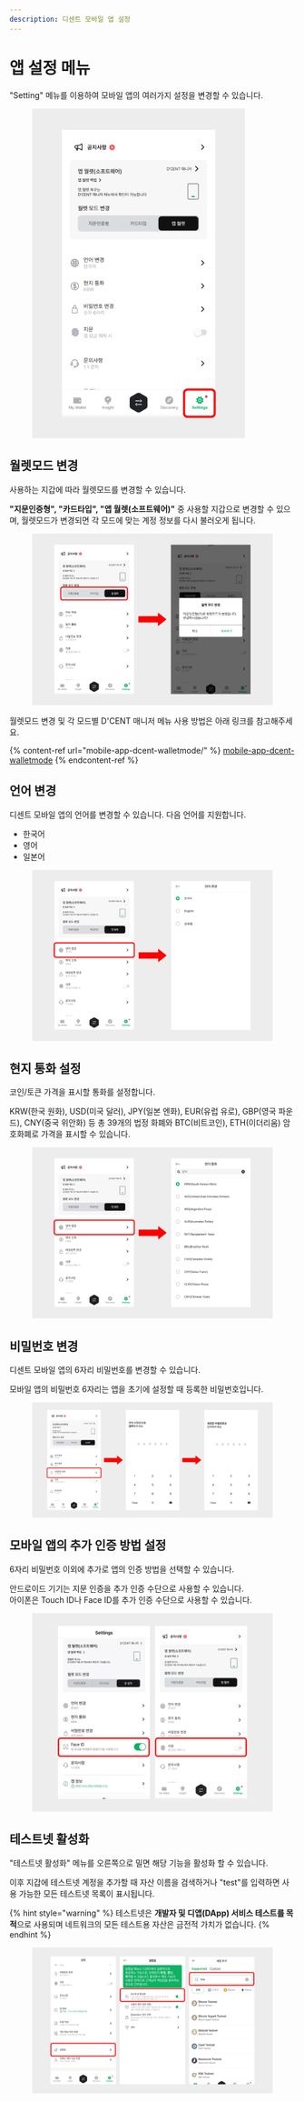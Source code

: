 ```yaml
---
description: 디센트 모바일 앱 설정
---
```


# 앱 설정 메뉴

"Setting" 메뉴를 이용하여 모바일 앱의 여러가지 설정을 변경할 수 있습니다.

<figure><img src="../../.gitbook/assets/1 (19).jpg" alt="" width="375"><figcaption></figcaption></figure>

## 월렛모드 변경 <a href="#switch-wallet-mode" id="switch-wallet-mode"></a>

사용하는 지갑에 따라 월렛모드를 변경할 수 있습니다.&#x20;

**"지문인증형", "카드타입", "앱 월렛(소프트웨어)"** 중 사용할 지갑으로 변경할 수 있으며, 월렛모드가 변경되면 각 모드에 맞는 계정 정보를 다시 불러오게 됩니다.

<figure><img src="../../.gitbook/assets/2 (17).jpg" alt=""><figcaption></figcaption></figure>



월렛모드 변경 및 각 모드별 D'CENT 매니저 메뉴 사용 방법은 아래 링크를 참고해주세요.

{% content-ref url="mobile-app-dcent-walletmode/" %}
[mobile-app-dcent-walletmode](mobile-app-dcent-walletmode/)
{% endcontent-ref %}

## 언어 변경 <a href="#change-language" id="change-language"></a>

디센트 모바일 앱의 언어를 변경할 수 있습니다. 다음 언어를 지원합니다.

* 한국어
* 영어
* 일본어

<figure><img src="../../.gitbook/assets/3 (13).jpg" alt=""><figcaption></figcaption></figure>

## 현지 통화 설정 <a href="#currency" id="currency"></a>

​코인/토큰 가격을 표시할 통화를 설정합니다.&#x20;

KRW(한국 원화), USD(미국 달러), JPY(일본 엔화), EUR(유럽 유로), GBP(영국 파운드), CNY(중국 위안화) 등 총 39개의 법정 화폐와 BTC(비트코인), ETH(이더리움) 암호화폐로 가격을 표시할 수 있습니다.

<figure><img src="../../.gitbook/assets/4 (9).jpg" alt=""><figcaption></figcaption></figure>

## 비밀번호 변경 <a href="#change-password" id="change-password"></a>

디센트 모바일 앱의 6자리 비밀번호를 변경할 수 있습니다.

모바일 앱의 비밀번호 6자리는 앱을 초기에 설정할 때 등록한 비밀번호입니다.

<figure><img src="../../.gitbook/assets/5 (4).jpg" alt=""><figcaption></figcaption></figure>

## 모바일 앱의 추가 인증 방법 설정 <a href="#auth-method" id="auth-method"></a>

6자리 비밀번호 이외에 추가로 앱의 인증 방법을 선택할 수 있습니다.

안드로이드 기기는 지문 인증을 추가 인증 수단으로 사용할 수 있습니다.\
아이폰은 Touch ID나 Face ID를 추가 인증 수단으로 사용할 수 있습니다.

<figure><img src="../../.gitbook/assets/6 (4).jpg" alt="" width="563"><figcaption></figcaption></figure>

## 테스트넷 활성화 <a href="#testnet" id="testnet"></a>

"테스트넷 활성화" 메뉴를 오른쪽으로 밀면 해당 기능을 활성화 할 수 있습니다.

이후 지갑에 테스트넷 계정을 추가할 때 자산 이름을 검색하거나 "test"를 입력하면 사용 가능한 모든 테스트넷 목록이 표시됩니다.

{% hint style="warning" %}
테스트넷은 **개발자 및 디앱(DApp) 서비스 테스트를 목적**으로 사용되며 네트워크의 모든 테스트용 자산은 금전적 가치가 없습니다.
{% endhint %}

<figure><img src="../../.gitbook/assets/7 (3).jpg" alt=""><figcaption></figcaption></figure>
